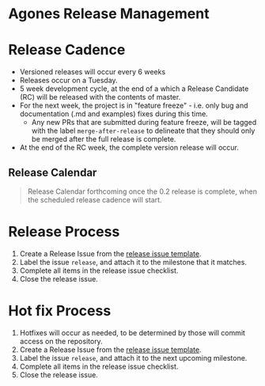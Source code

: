 # Agones Release Management

# Release Cadence

- Versioned releases will occur every 6 weeks
- Releases occur on a Tuesday.
- 5 week development cycle, at the end of a which a Release Candidate (RC) will be released with the contents of master.
- For the next week, the project is in "feature freeze" - i.e. only bug and documentation (.md and examples) fixes during this time.
  - Any new PRs that are submitted during feature freeze, will be tagged with the label `merge-after-release` 
    to delineate that they should only be merged after the full release is complete. 
- At the end of the RC week, the complete version release will occur.

## Release Calendar

> Release Calendar forthcoming once the 0.2 release is complete, when the scheduled release cadence will start.

# Release Process

1. Create a Release Issue from the [release issue template](./templates/release_issue.md).
1. Label the issue `release`, and attach it to the milestone that it matches.
1. Complete all items in the release issue checklist.
1. Close the release issue.

# Hot fix Process
 
1. Hotfixes will occur as needed, to be determined by those will commit access on the repository.
1. Create a Release Issue from the [release issue template](./templates/release_issue.md).
1. Label the issue `release`, and attach it to the next upcoming milestone.
1. Complete all items in the release issue checklist.
1. Close the release issue.


